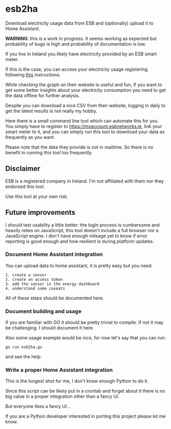 # esb2ha

Download electricity usage data from ESB and (optionally) upload it
to Home Assistant.

**WARNING**: this is a work in progress. It seems working as expected
             but probability of bugs is high and probability of
             documentation is low.

If you live in Ireland you likely have electricity provided by an ESB
smart meter.

If this is the case, you can access your electricity usage registering
following
[this](https://www.esbnetworks.ie/existing-connections/meters-and-readings/my-smart-data)
instructions.

While checking the graph on their website is useful and fun, if you
want to get some better insights about your electricity consumption
you need to get the data offline for further analysis.

Despite you can download a nice CSV from their website, logging in
daily to get the latest results is not really my hobby.

Here there is a small command line tool which can automate this for
you.  You simply have to register to https://myaccount.esbnetworks.ie,
link your smart meter to it, and you can simply run this tool to
download your data as frequently as you want.

Please note that the data they provide is not in realtime. So there is
no benefit in running this tool too frequently.

## Disclaimer

ESB is a registered company in Ireland. I'm not affiliated with them
nor they endorsed this tool.

Use this tool at your own risk.

## Future improvements

I should test usability a little better: the login process is
cumbersome and heavily relies on JavaScript, this tool doesn't include
a full browser nor a JavaScript engine. I don't have enough mileage
yet to know if error reporting is good enough and how resilient is
during platform updates.

### Document Home Assistant integration

You can upload data to home assistant, it is pretty easy but you need:

    1. create a sensor
    2. create an access token
    3. add the sensor in the energy dashboard
    4. understand some caveats

All of these steps should be documented here.

### Document building and usage

If you are familiar with GO it should be pretty trivial to compile.
If not it may be challenging. I should document it here.

Also some usage example would be nice, for now let's say that you 
can run:

```
go run esb2ha.go 
```

and see the help.

### Write a proper Home Assistant integration

This is the longest shot for me, I don't know enough Python to do it.

Since this script can be likely put in a crontab and forget about it
there is no big value in a proper integration other than a fancy UI.

But everyone likes a fancy UI...

If you are a Python developer interested in porting this project
please let me know.
